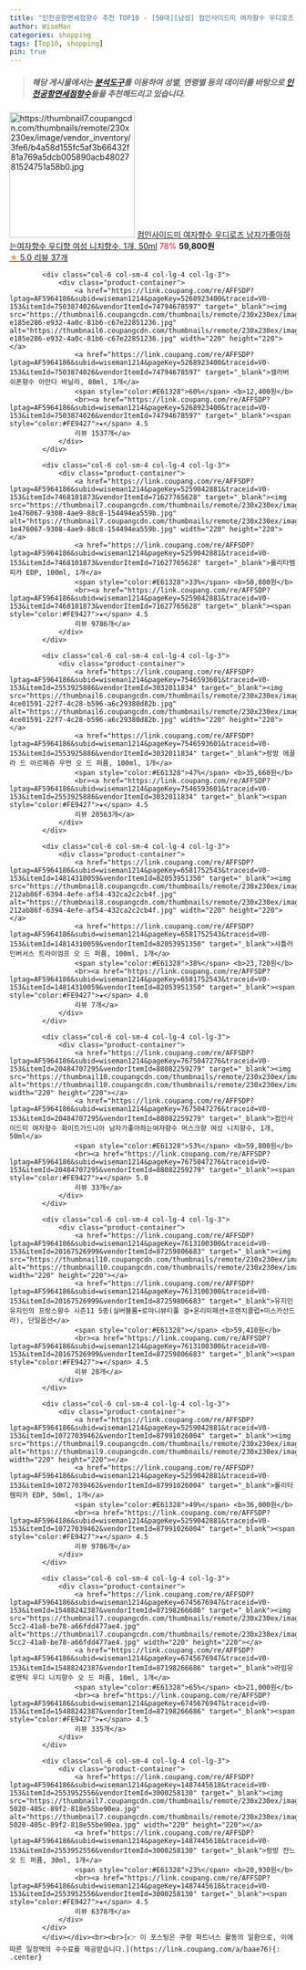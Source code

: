 ```yaml
---
title: "인천공항면세점향수 추천 TOP10 - [50대][남성] 컴인사이드미 여자향수 우디로즈 남자가좋아하는여자향수 우디향 여성 니치향수, 1개, 50ml"
author: WiseMan
categories: shopping
tags: [Top10, shopping]
pin: true
---
```


> ##### 해당 게시물에서는 [**분석도구**](https://itemscout.io/)를 이용하여 **성별**, **연령별** 등의 데이터를 바탕으로 [**인천공항면세점향수**](https://link.coupang.com/a/baae76)들을 추천해드리고 있습니다.
<div class="container"><div class="row">
            <div class="col-6 col-sm-4 col-lg-4 col-lg-3">
                <div class="product-container">
                    <a href="https://link.coupang.com/re/AFFSDP?lptag=AF5964186&subid=wiseman1214&pageKey=7675046510&traceid=V0-153&itemId=20484703200&vendorItemId=88182568550" target="_blank"><img src="https://thumbnail7.coupangcdn.com/thumbnails/remote/230x230ex/image/vendor_inventory/3fe6/b4a58d155fc5af3b66432f81a769a5dcb005890acb4802781524751a58b0.jpg" alt="https://thumbnail7.coupangcdn.com/thumbnails/remote/230x230ex/image/vendor_inventory/3fe6/b4a58d155fc5af3b66432f81a769a5dcb005890acb4802781524751a58b0.jpg" width="220" height="220"></a>
                    <a href="https://link.coupang.com/re/AFFSDP?lptag=AF5964186&subid=wiseman1214&pageKey=7675046510&traceid=V0-153&itemId=20484703200&vendorItemId=88182568550" target="_blank">컴인사이드미 여자향수 우디로즈 남자가좋아하는여자향수 우디향 여성 니치향수, 1개, 50ml</a>
                    <span style="color:#E61328">78%</span> <b>59,800원</b>
                    <br><a href="https://link.coupang.com/re/AFFSDP?lptag=AF5964186&subid=wiseman1214&pageKey=7675046510&traceid=V0-153&itemId=20484703200&vendorItemId=88182568550" target="_blank"><span style="color:#FE9427">★</span> 5.0
                    리뷰 37개</a>
                </div>
            </div>
            
            <div class="col-6 col-sm-4 col-lg-4 col-lg-3">
                <div class="product-container">
                    <a href="https://link.coupang.com/re/AFFSDP?lptag=AF5964186&subid=wiseman1214&pageKey=5268923400&traceid=V0-153&itemId=7503874026&vendorItemId=74794678597" target="_blank"><img src="https://thumbnail6.coupangcdn.com/thumbnails/remote/230x230ex/image/retail/images/1116802864553980-e185e286-e932-4a0c-81b6-c67e22851236.jpg" alt="https://thumbnail6.coupangcdn.com/thumbnails/remote/230x230ex/image/retail/images/1116802864553980-e185e286-e932-4a0c-81b6-c67e22851236.jpg" width="220" height="220"></a>
                    <a href="https://link.coupang.com/re/AFFSDP?lptag=AF5964186&subid=wiseman1214&pageKey=5268923400&traceid=V0-153&itemId=7503874026&vendorItemId=74794678597" target="_blank">셀러버 쉬폰향수 아만다 바닐라, 80ml, 1개</a>
                    <span style="color:#E61328">60%</span> <b>12,400원</b>
                    <br><a href="https://link.coupang.com/re/AFFSDP?lptag=AF5964186&subid=wiseman1214&pageKey=5268923400&traceid=V0-153&itemId=7503874026&vendorItemId=74794678597" target="_blank"><span style="color:#FE9427">★</span> 4.5
                    리뷰 1537개</a>
                </div>
            </div>
            
            <div class="col-6 col-sm-4 col-lg-4 col-lg-3">
                <div class="product-container">
                    <a href="https://link.coupang.com/re/AFFSDP?lptag=AF5964186&subid=wiseman1214&pageKey=5259042881&traceid=V0-153&itemId=7468101873&vendorItemId=71627765628" target="_blank"><img src="https://thumbnail7.coupangcdn.com/thumbnails/remote/230x230ex/image/retail/images/200452496786511-1e476067-9308-4ae9-88c8-154494ea559b.jpg" alt="https://thumbnail7.coupangcdn.com/thumbnails/remote/230x230ex/image/retail/images/200452496786511-1e476067-9308-4ae9-88c8-154494ea559b.jpg" width="220" height="220"></a>
                    <a href="https://link.coupang.com/re/AFFSDP?lptag=AF5964186&subid=wiseman1214&pageKey=5259042881&traceid=V0-153&itemId=7468101873&vendorItemId=71627765628" target="_blank">롤리타렘피카 EDP, 100ml, 1개</a>
                    <span style="color:#E61328">33%</span> <b>50,880원</b>
                    <br><a href="https://link.coupang.com/re/AFFSDP?lptag=AF5964186&subid=wiseman1214&pageKey=5259042881&traceid=V0-153&itemId=7468101873&vendorItemId=71627765628" target="_blank"><span style="color:#FE9427">★</span> 4.5
                    리뷰 9786개</a>
                </div>
            </div>
            
            <div class="col-6 col-sm-4 col-lg-4 col-lg-3">
                <div class="product-container">
                    <a href="https://link.coupang.com/re/AFFSDP?lptag=AF5964186&subid=wiseman1214&pageKey=7546593601&traceid=V0-153&itemId=2553925886&vendorItemId=3032011834" target="_blank"><img src="https://thumbnail6.coupangcdn.com/thumbnails/remote/230x230ex/image/retail/images/1651333425131167-4ce01591-22f7-4c28-b596-a6c29380d82b.jpg" alt="https://thumbnail6.coupangcdn.com/thumbnails/remote/230x230ex/image/retail/images/1651333425131167-4ce01591-22f7-4c28-b596-a6c29380d82b.jpg" width="220" height="220"></a>
                    <a href="https://link.coupang.com/re/AFFSDP?lptag=AF5964186&subid=wiseman1214&pageKey=7546593601&traceid=V0-153&itemId=2553925886&vendorItemId=3032011834" target="_blank">랑방 에끌라 드 아르페쥬 우먼 오 드 퍼퓸, 100ml, 1개</a>
                    <span style="color:#E61328">47%</span> <b>35,660원</b>
                    <br><a href="https://link.coupang.com/re/AFFSDP?lptag=AF5964186&subid=wiseman1214&pageKey=7546593601&traceid=V0-153&itemId=2553925886&vendorItemId=3032011834" target="_blank"><span style="color:#FE9427">★</span> 4.5
                    리뷰 20563개</a>
                </div>
            </div>
            
            <div class="col-6 col-sm-4 col-lg-4 col-lg-3">
                <div class="product-container">
                    <a href="https://link.coupang.com/re/AFFSDP?lptag=AF5964186&subid=wiseman1214&pageKey=6581752543&traceid=V0-153&itemId=14814310059&vendorItemId=82053951350" target="_blank"><img src="https://thumbnail8.coupangcdn.com/thumbnails/remote/230x230ex/image/retail/images/1177108864911114-212ab86f-6394-4efe-af54-432ca2c2cb4f.jpg" alt="https://thumbnail8.coupangcdn.com/thumbnails/remote/230x230ex/image/retail/images/1177108864911114-212ab86f-6394-4efe-af54-432ca2c2cb4f.jpg" width="220" height="220"></a>
                    <a href="https://link.coupang.com/re/AFFSDP?lptag=AF5964186&subid=wiseman1214&pageKey=6581752543&traceid=V0-153&itemId=14814310059&vendorItemId=82053951350" target="_blank">샤틀러 인버서스 트라이엄프 오 드 퍼퓸, 100ml, 1개</a>
                    <span style="color:#E61328">38%</span> <b>23,720원</b>
                    <br><a href="https://link.coupang.com/re/AFFSDP?lptag=AF5964186&subid=wiseman1214&pageKey=6581752543&traceid=V0-153&itemId=14814310059&vendorItemId=82053951350" target="_blank"><span style="color:#FE9427">★</span> 4.0
                    리뷰 7개</a>
                </div>
            </div>
            
            <div class="col-6 col-sm-4 col-lg-4 col-lg-3">
                <div class="product-container">
                    <a href="https://link.coupang.com/re/AFFSDP?lptag=AF5964186&subid=wiseman1214&pageKey=7675047276&traceid=V0-153&itemId=20484707295&vendorItemId=88082259279" target="_blank"><img src="https://thumbnail10.coupangcdn.com/thumbnails/remote/230x230ex/image/vendor_inventory/9494/62c1845f2260c9ecec67b750a1517066178ff58a71b5f895993a845744ea.jpg" alt="https://thumbnail10.coupangcdn.com/thumbnails/remote/230x230ex/image/vendor_inventory/9494/62c1845f2260c9ecec67b750a1517066178ff58a71b5f895993a845744ea.jpg" width="220" height="220"></a>
                    <a href="https://link.coupang.com/re/AFFSDP?lptag=AF5964186&subid=wiseman1214&pageKey=7675047276&traceid=V0-153&itemId=20484707295&vendorItemId=88082259279" target="_blank">컴인사이드미 여자향수 화이트가드니아 남자가좋아하는여자향수 머스크향 여성 니치향수, 1개, 50ml</a>
                    <span style="color:#E61328">53%</span> <b>59,800원</b>
                    <br><a href="https://link.coupang.com/re/AFFSDP?lptag=AF5964186&subid=wiseman1214&pageKey=7675047276&traceid=V0-153&itemId=20484707295&vendorItemId=88082259279" target="_blank"><span style="color:#FE9427">★</span> 5.0
                    리뷰 33개</a>
                </div>
            </div>
            
            <div class="col-6 col-sm-4 col-lg-4 col-lg-3">
                <div class="product-container">
                    <a href="https://link.coupang.com/re/AFFSDP?lptag=AF5964186&subid=wiseman1214&pageKey=7613100300&traceid=V0-153&itemId=20167526999&vendorItemId=87259806683" target="_blank"><img src="https://thumbnail10.coupangcdn.com/thumbnails/remote/230x230ex/image/vendor_inventory/5d6e/bb3161513c71fee89258567b10e0bab91d31243b33b30b4a735c6f878dac.jpg" alt="https://thumbnail10.coupangcdn.com/thumbnails/remote/230x230ex/image/vendor_inventory/5d6e/bb3161513c71fee89258567b10e0bab91d31243b33b30b4a735c6f878dac.jpg" width="220" height="220"></a>
                    <a href="https://link.coupang.com/re/AFFSDP?lptag=AF5964186&subid=wiseman1214&pageKey=7613100300&traceid=V0-153&itemId=20167526999&vendorItemId=87259806683" target="_blank">유지인 유지인의 프랑스향수 시즌11 5종(실버블룸+로마니뷰티풀 걸+온리미패션+프렌치클럽+미스카산드라), 단일옵션</a>
                    <span style="color:#E61328"></span> <b>59,410원</b>
                    <br><a href="https://link.coupang.com/re/AFFSDP?lptag=AF5964186&subid=wiseman1214&pageKey=7613100300&traceid=V0-153&itemId=20167526999&vendorItemId=87259806683" target="_blank"><span style="color:#FE9427">★</span> 4.5
                    리뷰 28개</a>
                </div>
            </div>
            
            <div class="col-6 col-sm-4 col-lg-4 col-lg-3">
                <div class="product-container">
                    <a href="https://link.coupang.com/re/AFFSDP?lptag=AF5964186&subid=wiseman1214&pageKey=5259042881&traceid=V0-153&itemId=10727039462&vendorItemId=87991026004" target="_blank"><img src="https://thumbnail9.coupangcdn.com/thumbnails/remote/230x230ex/image/vendor_inventory/59a0/e5a692b2e89937c95115478bbea141b49d428f699ee364ed456021c1f28e.jpg" alt="https://thumbnail9.coupangcdn.com/thumbnails/remote/230x230ex/image/vendor_inventory/59a0/e5a692b2e89937c95115478bbea141b49d428f699ee364ed456021c1f28e.jpg" width="220" height="220"></a>
                    <a href="https://link.coupang.com/re/AFFSDP?lptag=AF5964186&subid=wiseman1214&pageKey=5259042881&traceid=V0-153&itemId=10727039462&vendorItemId=87991026004" target="_blank">롤리타렘피카 EDP, 50ml, 1개</a>
                    <span style="color:#E61328">49%</span> <b>36,000원</b>
                    <br><a href="https://link.coupang.com/re/AFFSDP?lptag=AF5964186&subid=wiseman1214&pageKey=5259042881&traceid=V0-153&itemId=10727039462&vendorItemId=87991026004" target="_blank"><span style="color:#FE9427">★</span> 4.5
                    리뷰 9786개</a>
                </div>
            </div>
            
            <div class="col-6 col-sm-4 col-lg-4 col-lg-3">
                <div class="product-container">
                    <a href="https://link.coupang.com/re/AFFSDP?lptag=AF5964186&subid=wiseman1214&pageKey=6745676947&traceid=V0-153&itemId=15488242387&vendorItemId=87198266686" target="_blank"><img src="https://thumbnail7.coupangcdn.com/thumbnails/remote/230x230ex/image/retail/images/2023/09/15/14/0/93f6d74a-5cc2-41a8-be78-a66fdd477ae4.jpg" alt="https://thumbnail7.coupangcdn.com/thumbnails/remote/230x230ex/image/retail/images/2023/09/15/14/0/93f6d74a-5cc2-41a8-be78-a66fdd477ae4.jpg" width="220" height="220"></a>
                    <a href="https://link.coupang.com/re/AFFSDP?lptag=AF5964186&subid=wiseman1214&pageKey=6745676947&traceid=V0-153&itemId=15488242387&vendorItemId=87198266686" target="_blank">라임유 로맨틱 우디 니치향수 오 드 퍼퓸, 10ml, 1개</a>
                    <span style="color:#E61328">65%</span> <b>21,000원</b>
                    <br><a href="https://link.coupang.com/re/AFFSDP?lptag=AF5964186&subid=wiseman1214&pageKey=6745676947&traceid=V0-153&itemId=15488242387&vendorItemId=87198266686" target="_blank"><span style="color:#FE9427">★</span> 4.5
                    리뷰 335개</a>
                </div>
            </div>
            
            <div class="col-6 col-sm-4 col-lg-4 col-lg-3">
                <div class="product-container">
                    <a href="https://link.coupang.com/re/AFFSDP?lptag=AF5964186&subid=wiseman1214&pageKey=1487445618&traceid=V0-153&itemId=2553952556&vendorItemId=3000258130" target="_blank"><img src="https://thumbnail7.coupangcdn.com/thumbnails/remote/230x230ex/image/product/image/vendoritem/2016/07/25/3000258130/d78acbef-5020-405c-89f2-818e55be90ea.jpg" alt="https://thumbnail7.coupangcdn.com/thumbnails/remote/230x230ex/image/product/image/vendoritem/2016/07/25/3000258130/d78acbef-5020-405c-89f2-818e55be90ea.jpg" width="220" height="220"></a>
                    <a href="https://link.coupang.com/re/AFFSDP?lptag=AF5964186&subid=wiseman1214&pageKey=1487445618&traceid=V0-153&itemId=2553952556&vendorItemId=3000258130" target="_blank">랑방 잔느 오 드 퍼퓸, 30ml, 1개</a>
                    <span style="color:#E61328">23%</span> <b>20,930원</b>
                    <br><a href="https://link.coupang.com/re/AFFSDP?lptag=AF5964186&subid=wiseman1214&pageKey=1487445618&traceid=V0-153&itemId=2553952556&vendorItemId=3000258130" target="_blank"><span style="color:#FE9427">★</span> 4.5
                    리뷰 6378개</a>
                </div>
            </div>
            </div></div><br><br>[👉 이 포스팅은 쿠팡 파트너스 활동의 일환으로, 이에 따른 일정액의 수수료를 제공받습니다.](https://link.coupang.com/a/baae76){: .center}